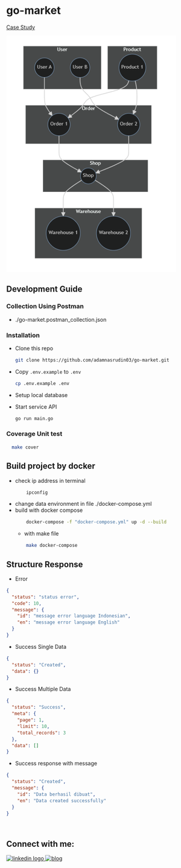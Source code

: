 # go-market
[Case Study](case.pdf)

![Case Study](case.png)

## Development Guide

### Collection Using Postman
- ./go-market.postman_collection.json
  
### Installation
- Clone this repo
    ```sh
    git clone https://github.com/adamnasrudin03/go-market.git
    ```

- Copy `.env.example` to `.env`

    ```sh
    cp .env.example .env
    ```
- Setup local database
- Start service API
    ```sh
    go run main.go
    ```

### Coverage Unit test
```sh
  make cover
```

## Build project by docker
- check ip address in terminal
    ```sh
        ipconfig
    ```
- change data environment in file ./docker-compose.yml
- build with docker compose
    ```sh
        docker-compose -f "docker-compose.yml" up -d --build 
    ```
    - with make file
    ```sh
        make docker-compose
    ```
    
## Structure Response
- Error
```json
{
  "status": "status error",
  "code": 10,
  "message": {
    "id": "message error language Indonesian",
    "en": "message error language English"
  }
}
```

- Success Single Data
```json
{
  "status": "Created",
  "data": {}
}
```

- Success Multiple Data
```json
{
  "status": "Success",
  "meta": {
    "page": 1,
    "limit": 10,
    "total_records": 3
  },
  "data": []
}
```

- Success response with message
```json
{
  "status": "Created",
  "message": {
    "id": "Data berhasil dibuat",
    "en": "Data created successfully"
  }
}
```


<br clear="both">
<h2 align="left">Connect with me:</h2>
<div align="left">
  <a href="https://www.linkedin.com/in/adam-nasrudin/" target="_blank">
    <img src="https://img.shields.io/static/v1?message=LinkedIn&logo=linkedin&label=&color=0077B5&logoColor=white&labelColor=&style=for-the-badge" height="35" alt="linkedin logo"  />
  </a>
  <a href="https://adamnasrudin.vercel.app/blog" target="_blank">
    <img 
        src="https://img.shields.io/static/v1?message=My%20Blog&logo=blogger&label=&color=blue&logoColor=white&labelColor=&style=for-the-badge" height="35" alt="blog"  />
  </a>
</div>